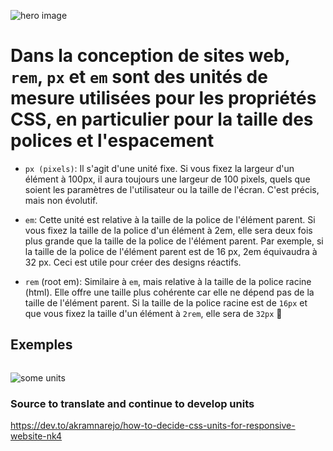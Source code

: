 ![hero image](https://media2.dev.to/dynamic/image/width=1000,height=420,fit=cover,gravity=auto,format=auto/https%3A%2F%2Fdev-to-uploads.s3.amazonaws.com%2Fuploads%2Farticles%2F516n6wvtnrp8fjkr2dzr.png)

# Dans la conception de sites web, `rem`, `px` et `em` sont des unités de mesure utilisées pour les propriétés CSS, en particulier pour la taille des polices et l'espacement

- `px (pixels)`: Il s'agit d'une unité fixe. Si vous fixez la largeur d'un élément à 100px, il aura toujours une largeur de 100 pixels, quels que soient les paramètres de l'utilisateur ou la taille de l'écran. C'est précis, mais non évolutif.

- `em`: Cette unité est relative à la taille de la police de l'élément parent. Si vous fixez la taille de la police d'un élément à 2em, elle sera deux fois plus grande que la taille de la police de l'élément parent. Par exemple, si la taille de la police de l'élément parent est de 16 px, 2em équivaudra à 32 px. Ceci est utile pour créer des designs réactifs.

- `rem` (root em):  Similaire à `em`, mais relative à la taille de la police racine (html). Elle offre une taille plus cohérente car elle ne dépend pas de la taille de l'élément parent. Si la taille de la police racine est de ``16px`` et que vous fixez la taille d'un élément à ``2rem``, elle sera de ``32px`` 🎉

## Exemples

```

```

![some units](https://media2.dev.to/dynamic/image/width=800%2Cheight=%2Cfit=scale-down%2Cgravity=auto%2Cformat=auto/https%3A%2F%2Fdev-to-uploads.s3.amazonaws.com%2Fuploads%2Farticles%2F2v0z3jkdsqzhgi7kfcj5.png)

### Source to translate and continue to develop units

https://dev.to/akramnarejo/how-to-decide-css-units-for-responsive-website-nk4